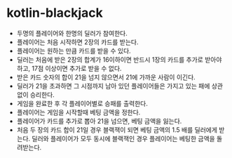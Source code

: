 # kotlin-blackjack

 - 두명의 플레이어와 한명의 딜러가 참여한다.
 - 플레이어는 처음 시작하면 2장의 카드를 받는다.
 - 플레이어는 원하는 만큼 카드를 받을 수 있다.
 - 딜러는 처음에 받은 2장의 합계가 16이하이면 반드시 1장의 카드를 추가로 받아야 하고, 17점 이상이면 추가로 받을 수 없다.  
 - 받은 카드 숫자의 합이 21을 넘지 않으면서 21에 가까운 사람이 이긴다.
 - 딜러가 21을 초과하면 그 시점까지 남아 있던 플레이어들은 가지고 있는 패에 상관 없이 승리한다.
 - 게임을 완료한 후 각 플레이어별로 승패를 출력한다.
 - 플레이어는 게임을 시작할때 베팅 금액을 정한다.
 - 플레이어가 카드를 추가로 뽑아 21을 넘으면, 베팅 금액을 잃는다.
 - 처음 두 장의 카드 합이 21일 경우 블랙잭이 되면 베팅 금액의 1.5 배를 딜러에게 받는다. 딜러와 플레이어가 모두 동시에 블랙잭인 경우 플레이어는 베팅한 금액을 돌려받는다.